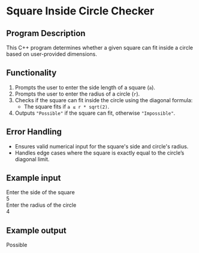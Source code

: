 # Square Inside Circle Checker  

## Program Description  
This C++ program determines whether a given square can fit inside a circle based on user-provided dimensions.  

## Functionality  
1. Prompts the user to enter the side length of a square (`a`).  
2. Prompts the user to enter the radius of a circle (`r`).  
3. Checks if the square can fit inside the circle using the diagonal formula:  
   - The square fits if `a ≤ r * sqrt(2)`.  
4. Outputs `"Possible"` if the square can fit, otherwise `"Impossible"`.  

## Error Handling  
- Ensures valid numerical input for the square's side and circle's radius.  
- Handles edge cases where the square is exactly equal to the circle’s diagonal limit.  

## Example input  
Enter the side of the square  
5  
Enter the radius of the circle  
4

## Example output  
Possible
